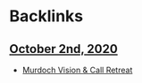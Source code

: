 
# Backlinks
## [October 2nd, 2020](<October 2nd, 2020.md>)
- [Murdoch Vision & Call Retreat](<Murdoch Vision & Call Retreat.md>)

